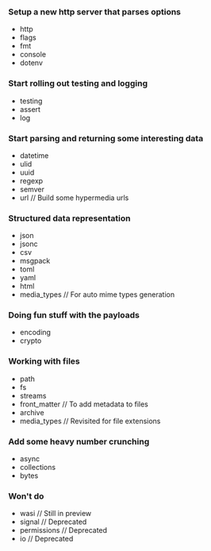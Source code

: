 ### Setup a new http server that parses options

- http
- flags
- fmt
- console
- dotenv

### Start rolling out testing and logging

- testing
- assert
- log

### Start parsing and returning some interesting data

- datetime
- ulid
- uuid
- regexp
- semver
- url // Build some hypermedia urls

### Structured data representation

- json
- jsonc
- csv
- msgpack
- toml
- yaml
- html
- media_types // For auto mime types generation

### Doing fun stuff with the payloads

- encoding
- crypto

### Working with files

- path
- fs
- streams
- front_matter // To add metadata to files
- archive
- media_types // Revisited for file extensions

### Add some heavy number crunching

- async
- collections
- bytes

### Won't do

- wasi // Still in preview
- signal // Deprecated
- permissions // Deprecated
- io // Deprecated

